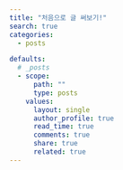 ```yaml
---
title: "처음으로 글 써보기!"
search: true
categories: 
  - posts

defaults:
  # _posts
  - scope:
      path: ""
      type: posts
    values:
      layout: single
      author_profile: true
      read_time: true
      comments: true
      share: true
      related: true
---
```

